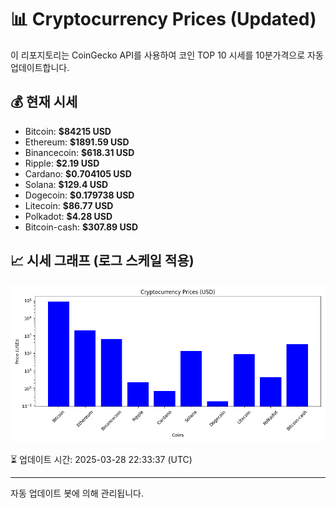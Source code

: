 
# 📊 Cryptocurrency Prices (Updated)

이 리포지토리는 CoinGecko API를 사용하여 코인 TOP 10 시세를 10분가격으로 자동 업데이트합니다.

## 💰 현재 시세
- Bitcoin: **$84215 USD**
- Ethereum: **$1891.59 USD**
- Binancecoin: **$618.31 USD**
- Ripple: **$2.19 USD**
- Cardano: **$0.704105 USD**
- Solana: **$129.4 USD**
- Dogecoin: **$0.179738 USD**
- Litecoin: **$86.77 USD**
- Polkadot: **$4.28 USD**
- Bitcoin-cash: **$307.89 USD**

## 📈 시세 그래프 (로그 스케일 적용)
![Crypto Prices](crypto_prices.png)

⏳ 업데이트 시간: 2025-03-28 22:33:37 (UTC)

---
자동 업데이트 봇에 의해 관리됩니다.
